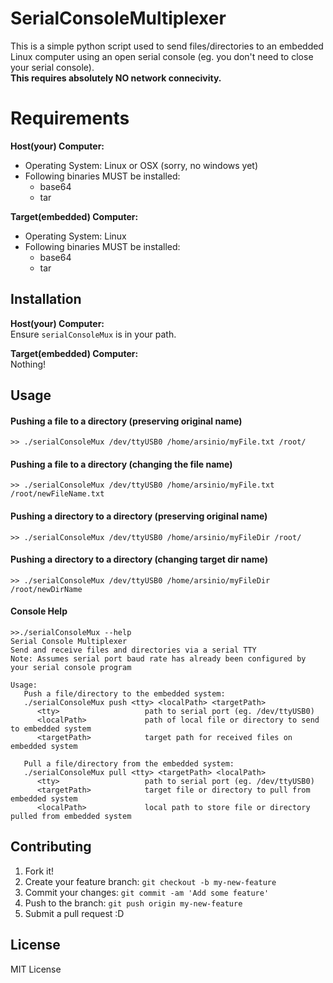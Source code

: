 # SerialConsoleMultiplexer
This is a simple python script used to send files/directories to an embedded Linux computer using an open serial console (eg. you don't need to close your serial console).  
**This requires absolutely NO network connecivity.**

# Requirements
**Host(your) Computer:**  
* Operating System: Linux or OSX (sorry, no windows yet)
* Following binaries MUST be installed:
  * base64
  * tar

**Target(embedded) Computer:**
* Operating System: Linux
* Following binaries MUST be installed:
  * base64
  * tar


## Installation
**Host(your) Computer:**  
Ensure `serialConsoleMux` is in your path.

**Target(embedded) Computer:**  
Nothing!


## Usage
#### Pushing a file to a directory (preserving original name)
```
>> ./serialConsoleMux /dev/ttyUSB0 /home/arsinio/myFile.txt /root/
```  

#### Pushing a file to a directory (changing the file name)
```
>> ./serialConsoleMux /dev/ttyUSB0 /home/arsinio/myFile.txt /root/newFileName.txt
```

#### Pushing a directory to a directory (preserving original name)
```
>> ./serialConsoleMux /dev/ttyUSB0 /home/arsinio/myFileDir /root/
```

#### Pushing a directory to a directory (changing target dir name)
```
>> ./serialConsoleMux /dev/ttyUSB0 /home/arsinio/myFileDir /root/newDirName
```

#### Console Help
```
>>./serialConsoleMux --help
Serial Console Multiplexer
Send and receive files and directories via a serial TTY
Note: Assumes serial port baud rate has already been configured by your serial console program

Usage:
   Push a file/directory to the embedded system:
   ./serialConsoleMux push <tty> <localPath> <targetPath>
      <tty>                   path to serial port (eg. /dev/ttyUSB0)
      <localPath>             path of local file or directory to send to embedded system
      <targetPath>            target path for received files on embedded system

   Pull a file/directory from the embedded system:
   ./serialConsoleMux pull <tty> <targetPath> <localPath>
      <tty>                   path to serial port (eg. /dev/ttyUSB0)
      <targetPath>            target file or directory to pull from embedded system
      <localPath>             local path to store file or directory pulled from embedded system
```
    

## Contributing

1. Fork it!
2. Create your feature branch: `git checkout -b my-new-feature`
3. Commit your changes: `git commit -am 'Add some feature'`
4. Push to the branch: `git push origin my-new-feature`
5. Submit a pull request :D



## License

MIT License